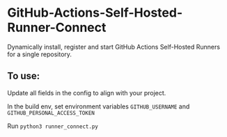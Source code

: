 # GitHub-Actions-Self-Hosted-Runner-Connect

Dynamically install, register and start GitHub Actions Self-Hosted Runners for a single repository. 

## To use:
Update all fields in the config to align with your project.

In the build env, 
set environment variables `GITHUB_USERNAME` and `GITHUB_PERSONAL_ACCESS_TOKEN`

Run `python3 runner_connect.py`
